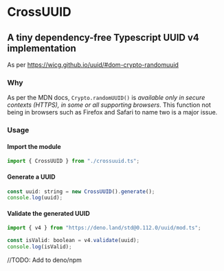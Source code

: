 # CrossUUID
## A tiny dependency-free Typescript UUID v4 implementation

As per https://wicg.github.io/uuid/#dom-crypto-randomuuid

### Why
As per the MDN docs, `Crypto.randomUUID()` is *available only in secure contexts (HTTPS), in some or all supporting browsers*. This function not being in browsers such as Firefox and Safari to name two is a major issue.

### Usage
#### Import the module
```js
import { CrossUUID } from "./crossuuid.ts";
```

#### Generate a UUID
```js
const uuid: string = new CrossUUID().generate();
console.log(uuid);
```

#### Validate the generated UUID
```js
import { v4 } from "https://deno.land/std@0.112.0/uuid/mod.ts";

const isValid: boolean = v4.validate(uuid);
console.log(isValid);
```

//TODO: Add to deno/npm
